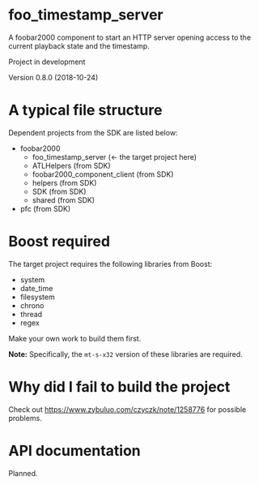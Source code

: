 # foo_timestamp_server
A foobar2000 component to start an HTTP server opening access to the current playback state and the timestamp.

Project in development

Version 0.8.0 (2018-10-24)

# A typical file structure
Dependent projects from the SDK are listed below:
- foobar2000
  - foo_timestamp_server (← the target project here)
  - ATLHelpers (from SDK)
  - foobar2000_component_client (from SDK)
  - helpers (from SDK)
  - SDK (from SDK)
  - shared (from SDK)
- pfc (from SDK)

# Boost required
The target project requires the following libraries from Boost:
- system
- date_time
- filesystem
- chrono
- thread
- regex

Make your own work to build them first.

**Note:** Specifically, the `mt-s-x32` version of these libraries are required.

# Why did I fail to build the project
Check out https://www.zybuluo.com/czyczk/note/1258776 for possible problems.

# API documentation
Planned.
